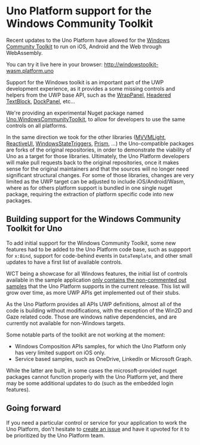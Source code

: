 # Uno Platform support for the Windows Community Toolkit

Recent updates to the Uno Platform have allowed for the [Windows Community Toolkit](https://github.com/nventive/Uno.WindowsCommunityToolkit) to run
on iOS, Android and the Web through WebAssembly.

You can try it live here in your browser: http://windowstoolkit-wasm.platform.uno

Support for the Windows toolkit is an important part of the UWP development experience, as it provides a some 
missing controls and helpers from the UWP base API, such as the [WrapPanel](https://github.com/Microsoft/WindowsCommunityToolkit/tree/master/Microsoft.Toolkit.Uwp.UI.Controls/WrapPanel), [Headered TextBlock](https://github.com/Microsoft/WindowsCommunityToolkit/tree/master/Microsoft.Toolkit.Uwp.UI.Controls/HeaderedTextBlock), [DockPanel](https://github.com/Microsoft/WindowsCommunityToolkit/tree/master/Microsoft.Toolkit.Uwp.UI.Controls/DockPanel), etc...

We're providing an experimental Nuget package named [Uno.WindowsCommunityToolkit](https://github.com/nventive/Uno.WindowsCommunityToolkit), to 
allow for developers to use the same controls on all platforms.

In the same direction we took for the other libraries ([MVVMLight](https://github.com/nventive/uno.mvvmlight), 
[ReactiveUI](https://github.com/nventive/Uno.ReactiveUI), [WindowsStateTriggers](https://github.com/nventive/Uno.WindowsStateTriggers),
[Prism](https://github.com/nventive/Uno.Prism), ...) the Uno-compatible packages are forks of the original repositories, in order to demonstrate 
the viability of Uno as a target for those libraries. Ultimately, the Uno Platform developers will make pull requests back to the original 
repositories, once it makes sense for the original maintainers and that the sources will no longer need significant structural
changes. For some of those libraries, changes are very limited as the UWP target can be adjusted to include iOS/Android/Wasm, where as for others
platform support is bundled in one single nuget package, requiring the extraction of platform specific code into new packages.

## Building support for the Windows Community Toolkit for Uno

To add initial support for the Windows Community Toolkit, some new features had to be added to the Uno Platform code
base, such as suppport for `x:Bind`, support for code-behind events in `DataTemplate`, and other small updates to have
a first list of available controls.

WCT being a showcase for all Windows features, the initial list of controls available in the sample application [only contains
the non-commented out samples](https://github.com/nventive/Uno.WindowsCommunityToolkit/blob/uno/Microsoft.Toolkit.Uwp.SampleApp.Shared/SamplePages/samples.json) that the 
Uno Platform supports in the current release. This list will grow over time, as more UWP APIs get implemented out of their stubs.

As the Uno Platform provides all APIs UWP definitions, almost all of the code is building without
modifications, with the exception of the Win2D and Gaze related code. Those are windows native dependencies, 
and are currently not available for non-Windows targets.

Some notable parts of the toolkit are not working at the moment:
- Windows Composition APIs samples, for which the Uno Platform only has very limited support on iOS only.
- Service based samples, such as OneDrive, LinkedIn or Microsoft Graph.

While the latter are built, in some cases the microsoft-provided nuget packages cannot function properly 
with the Uno Platform yet, and there may be some additional updates to do (such as the embedded login features).

## Going forward

If you need a particular control or service for your application to work the Uno Platform, don't hesitate 
to [create an issue](https://github.com/nventive/Uno.WindowsCommunityToolkit/issues) and have it upvoted for it
to be prioritized by the Uno Platform team.
